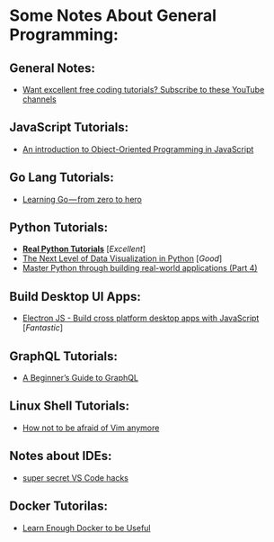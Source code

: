 # Some Notes About General Programming:

## General Notes:
- [Want excellent free coding tutorials? Subscribe to these YouTube channels](https://medium.freecodecamp.org/want-amazing-free-coding-tutorials-subscribe-to-these-youtube-channels-b91f154db543)

## JavaScript Tutorials:
- [An introduction to Object-Oriented Programming in JavaScript](https://medium.freecodecamp.org/an-introduction-to-object-oriented-programming-in-javascript-8900124e316a)

## Go Lang Tutorials:
- [Learning Go — from zero to hero](https://medium.freecodecamp.org/learning-go-from-zero-to-hero-d2a3223b3d86)

## Python Tutorials:
- [**Real Python Tutorials**](https://realpython.com/) [_Excellent_]
- [The Next Level of Data Visualization in Python](https://towardsdatascience.com/the-next-level-of-data-visualization-in-python-dd6e99039d5e) [_Good_]
- [Master Python through building real-world applications (Part 4)](https://towardsdatascience.com/master-python-through-building-real-world-applications-part-4-7a72ae77e741)

## Build Desktop UI Apps:
- [Electron JS - Build cross platform desktop apps with JavaScript](https://electronjs.org/) [_Fantastic_]

## GraphQL Tutorials:
- [A Beginner’s Guide to GraphQL](https://medium.freecodecamp.org/a-beginners-guide-to-graphql-86f849ce1bec)

## Linux Shell Tutorials: 
- [How not to be afraid of Vim anymore](https://medium.freecodecamp.org/how-not-to-be-afraid-of-vim-anymore-ec0b7264b0ae)

## Notes about IDEs:
- [super secret VS Code hacks](https://medium.freecodecamp.org/here-are-some-super-secret-vs-code-hacks-to-boost-your-productivity-20d30197ac76)

## Docker Tutorilas:
- [Learn Enough Docker to be Useful](https://towardsdatascience.com/learn-enough-docker-to-be-useful-b7ba70caeb4b)
